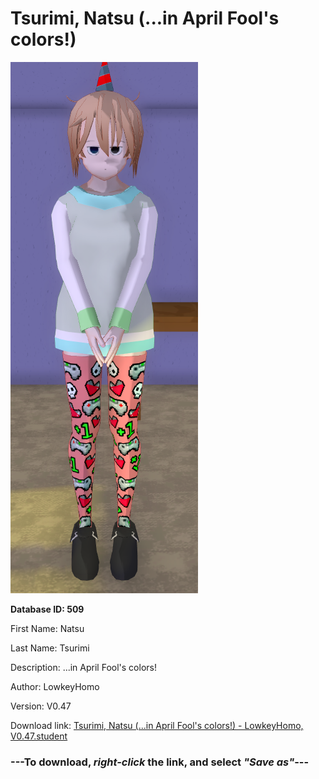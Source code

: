 # Tsurimi, Natsu (...in April Fool's colors!)

<img src="https://raw.githubusercontent.com/Arbiter1223/Daigaku-Gurashi-Custom-Students/master/Students/Files/Tsurimi%2C%20Natsu%20(...in%20April%20Fool's%20colors!).png" title="Tsurimi, Natsu (...in April Fool's colors!) - LowkeyHomo, V0.47">

**Database ID: 509**

First Name: Natsu

Last Name: Tsurimi

Description: ...in April Fool's colors!

Author: LowkeyHomo

Version: V0.47

Download link: <a href="https://raw.githubusercontent.com/Arbiter1223/Daigaku-Gurashi-Custom-Students/master/Students/Files/Tsurimi%2C%20Natsu%20(...in%20April%20Fool's%20colors!)%20-%20LowkeyHomo%2C%20V0.47.student">Tsurimi, Natsu (...in April Fool's colors!) - LowkeyHomo, V0.47.student</a>

### ---**To download, _right-click_ the link, and select _"Save as"_**---
